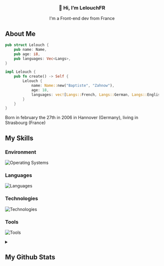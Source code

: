 <h3 align="center">👋 Hi, I’m LelouchFR</h3>
<p align="center">I'm a Front-end dev from France</p>

## About Me

```rs
pub struct Lelouch {
    pub name: Name,
    pub age: i8,
    pub languages: Vec<Langs>,
}

impl Lelouch {
    pub fn create() -> Self {
        Lelouch {
            name: Name::new("Baptiste", "Zahnow"),
            age: 18,
            languages: vec![Langs::French, Langs::German, Langs::English],
        }
    }
}
```

<p>Born in february the 27th in 2006 in Hannover (Germany), living in Strasbourg (France)<p>

## My Skills

### Environment

![Operating Systems](https://go-skill-icons.vercel.app/api/icons?i=gentoo,arch,i3,alacritty,neovim,firefox,chromium)

### Languages

![Languages](https://go-skill-icons.vercel.app/api/icons?i=wasm,ts,js,html,css,scss,go,c,rust,py,php,mysql,lua,gleam&perline=7)

### Technologies


![Technologies](https://go-skill-icons.vercel.app/api/icons?i=react,vue,firebase,threejs,nodejs,yew,twig)

### Tools

![Tools](https://go-skill-icons.vercel.app/api/icons?i=discord,miro,git,github,figma,vite,npm,netlify,vercel&perline=7)

<details>
    <summary><h2>My Github Stats</h2></summary>
    <figure>
        <img src="https://github-readme-stats.vercel.app/api?username=lelouchfr&hide_border=true&theme=transparent" />
        <img src="https://github-readme-stats.vercel.app/api/top-langs/?username=lelouchfr&langs_count=8&layout=compact&hide_border=true&theme=transparent" />
    </figure>
</details>
